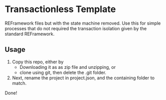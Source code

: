 # Transactionless Template
REFramework files but with the state machine removed.
Use this for simple processes that do not required the transaction isolation given by the standard REFramework. 

## Usage
1. Copy this repo, either by
    - Downloading it as as zip file and unzipping, or
    - clone using git, then delete the .git folder.
2. Next, rename the project in project.json, and the containing folder to match.

Done!

